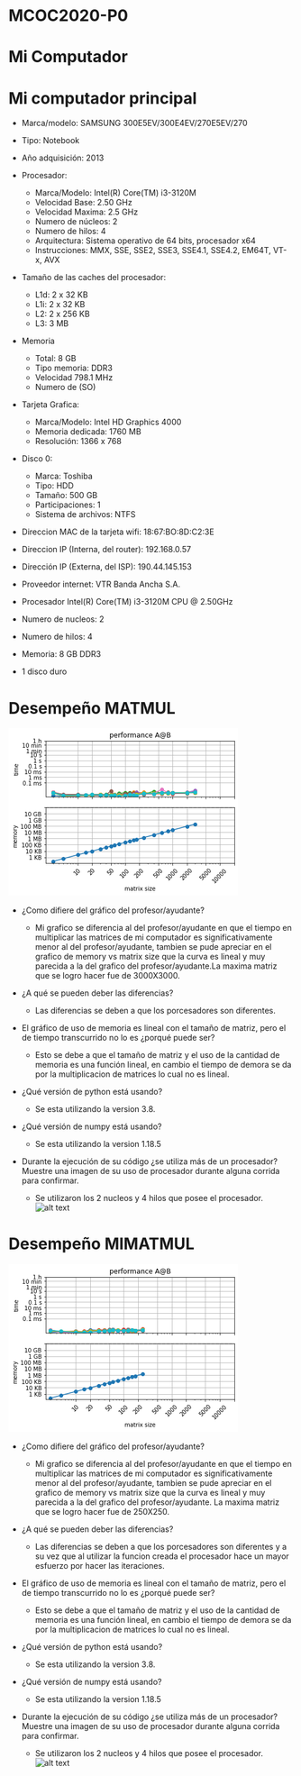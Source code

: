 # MCOC2020-P0

# Mi Computador
# Mi computador principal
* Marca/modelo:  SAMSUNG 300E5EV/300E4EV/270E5EV/270
* Tipo: Notebook
* Año adquisición: 2013
* Procesador:
  * Marca/Modelo: Intel(R) Core(TM) i3-3120M
  * Velocidad Base: 2.50 GHz
  * Velocidad Maxima: 2.5 GHz
  * Numero de núcleos: 2
  * Numero de hilos: 4
  * Arquitectura: Sistema operativo de 64 bits, procesador x64
  * Instrucciones: MMX, SSE, SSE2, SSE3, SSE4.1, SSE4.2, EM64T, VT-x, AVX
* Tamaño de las caches del procesador:
  * L1d: 2 x 32 KB
  * L1i: 2 x 32 KB
  * L2: 2 x 256 KB
  * L3: 3 MB
* Memoria
  * Total: 8 GB
  * Tipo memoria: DDR3
  * Velocidad 798.1 MHz
  * Numero de (SO)
* Tarjeta Grafica:
  * Marca/Modelo: Intel HD Graphics 4000
  * Memoria dedicada: 1760 MB
  * Resolución: 1366 x 768
* Disco 0:
  * Marca: Toshiba
  * Tipo: HDD
  * Tamaño: 500 GB
  * Participaciones: 1 
  * Sistema de archivos: NTFS


* Direccion MAC de la tarjeta wifi: 18:67:BO:8D:C2:3E
* Direccion IP (Interna, del router): 192.168.0.57
* Dirección IP (Externa, del ISP): 190.44.145.153
* Proveedor internet: VTR Banda Ancha S.A.

* Procesador Intel(R) Core(TM) i3-3120M CPU @ 2.50GHz
* Numero de nucleos: 2
* Numero de hilos: 4
* Memoria: 8 GB DDR3
* 1 disco duro

# Desempeño MATMUL

![alt text](https://github.com/jmbarriga1/MCOC2020-P0/blob/master/graphic.png?raw=true)
* ¿Como difiere del gráfico del profesor/ayudante?
  * Mi grafico se diferencia al del profesor/ayudante  en que el tiempo en multiplicar las matrices de mi computador es significativamente menor al del profesor/ayudante, tambien se pude apreciar en el grafico de memory vs matrix size que la curva es lineal y muy parecida a la del grafico del profesor/ayudante.La maxima matriz que se logro hacer fue de 3000X3000.
 
* ¿A qué se pueden deber las diferencias?
  * Las diferencias se deben a que los porcesadores son diferentes.

* El gráfico de uso de memoria es lineal con el tamaño de matriz, pero el de tiempo transcurrido no lo es ¿porqué puede ser?
  * Esto se debe a que el tamaño de matriz y el uso de la cantidad de memoria es una función lineal, en cambio el tiempo de demora se da por la multiplicacion de matrices lo cual no es lineal.
 
 * ¿Qué versión de python está usando?
   * Se esta utilizando la version 3.8.
 
 * ¿Qué versión de numpy está usando?
   * Se esta utilizando la version 1.18.5
 
 * Durante la ejecución de su código ¿se utiliza más de un procesador? Muestre una imagen de su uso de procesador durante alguna corrida     para confirmar.
   * Se utilizaron los 2 nucleos y 4 hilos que posee el procesador.
  ![alt text](https://github.com/jmbarriga1/MCOC2020-P0/blob/master/Uso_procesador_Desempe%C3%B1o_MATMUL.png?raw=true)
  
  # Desempeño MIMATMUL
  
  ![alt text](https://github.com/jmbarriga1/MCOC2020-P0/blob/master/graphicmimatmul.png?raw=true)
  
* ¿Como difiere del gráfico del profesor/ayudante?
  * Mi grafico se diferencia al del profesor/ayudante  en que el tiempo en multiplicar las matrices de mi computador es significativamente menor al del profesor/ayudante, tambien se pude apreciar en el grafico de memory vs matrix size que la curva es lineal y muy parecida a la del grafico del profesor/ayudante. La maxima matriz que se logro hacer fue de 250X250.

* ¿A qué se pueden deber las diferencias?
  * Las diferencias se deben a que los porcesadores son diferentes y a su vez que al utilizar la funcion creada el procesador hace un mayor esfuerzo por hacer las iteraciones.
  
* El gráfico de uso de memoria es lineal con el tamaño de matriz, pero el de tiempo transcurrido no lo es ¿porqué puede ser?
  * Esto se debe a que el tamaño de matriz y el uso de la cantidad de memoria es una función lineal, en cambio el tiempo de demora se da por la multiplicacion de matrices lo cual no es lineal.

* ¿Qué versión de python está usando?
   * Se esta utilizando la version 3.8.
  
* ¿Qué versión de numpy está usando?
   * Se esta utilizando la version 1.18.5

* Durante la ejecución de su código ¿se utiliza más de un procesador? Muestre una imagen de su uso de procesador durante alguna corrida     para confirmar.
   * Se utilizaron los 2 nucleos y 4 hilos que posee el procesador.
![alt text](https://github.com/jmbarriga1/MCOC2020-P0/blob/master/Uso_procesador_Desempe%C3%B1o_MIMATMUL.png?raw=true)
